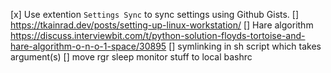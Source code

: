 [x] Use extention `Settings Sync` to sync settings using Github Gists.
[] https://tkainrad.dev/posts/setting-up-linux-workstation/
[] Hare algorithm https://discuss.interviewbit.com/t/python-solution-floyds-tortoise-and-hare-algorithm-o-n-o-1-space/30895
[] symlinking in sh script which takes argument(s)
[] move rgr sleep monitor stuff to local bashrc
